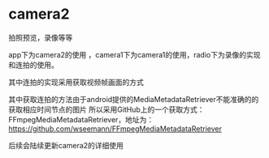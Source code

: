 # camera2

拍照预览，录像等等     

app下为camera2的使用 ，camera1下为camera1的使用，radio下为录像的实现和连拍的使用。

其中连拍的实现采用获取视频帧画面的方式

其中获取连拍的方法由于android提供的MediaMetadataRetriever不能准确的的获取相应时间节点的图片
所以采用GitHub上的一个获取方式：FFmpegMediaMetadataRetriever，地址为：https://github.com/wseemann/FFmpegMediaMetadataRetriever

后续会陆续更新camera2的详细使用
